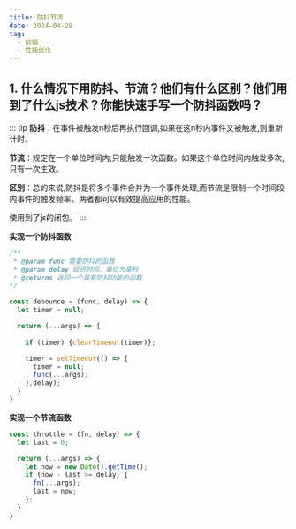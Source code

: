 ```yaml
---
title: 防抖节流
date: 2024-04-29
tag:
  - 前端
  - 性能优化
---
```


## 1. 什么情况下用防抖、节流？他们有什么区别？他们用到了什么js技术？你能快速手写一个防抖函数吗？

::: tip
**防抖**：在事件被触发n秒后再执行回调,如果在这n秒内事件又被触发,则重新计时。

**节流**：规定在一个单位时间内,只能触发一次函数。如果这个单位时间内触发多次,只有一次生效。

**区别**：总的来说,防抖是将多个事件合并为一个事件处理,而节流是限制一个时间段内事件的触发频率。两者都可以有效提高应用的性能。

使用到了js的闭包。
:::

**实现一个防抖函数** 
```js
/**
 * @param func 需要防抖的函数
 * @param delay 延迟时间，单位为毫秒
 * @returns 返回一个具有防抖功能的函数
*/

const debounce = (func, delay) => {
  let timer = null;

  return (...args) => {
    
    if (timer) {clearTimeout(timer)};

    timer = setTimeout(() => {
      timer = null;
      func(...args);
    },delay);
  }
}
```

**实现一个节流函数**
```js
const throttle = (fn, delay) => {
  let last = 0;

  return (...args) => {
    let now = new Date().getTime();
    if (now - last >= delay) {
      fn(...args);
      last = now;
    };
  }
}
```